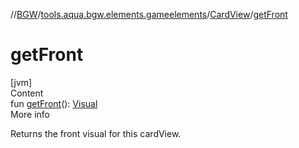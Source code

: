//[BGW](../../../index.md)/[tools.aqua.bgw.elements.gameelements](../index.md)/[CardView](index.md)/[getFront](get-front.md)



# getFront  
[jvm]  
Content  
fun [getFront](get-front.md)(): [Visual](../../tools.aqua.bgw.visual/-visual/index.md)  
More info  


Returns the front visual for this cardView.

  



